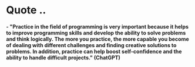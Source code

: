 # Quote ..

#### - "Practice in the field of programming is very important because it helps to improve programming skills and develop the ability to solve problems and think logically. The more you practice, the more capable you become of dealing with different challenges and finding creative solutions to problems. In addition, practice can help boost self-confidence and the ability to handle difficult projects." (ChatGPT)
